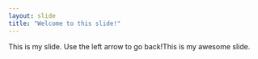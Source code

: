 ```yaml
---
layout: slide
title: "Welcome to this slide!"
---
```

This is my slide. 
Use the left arrow to go back!This is my awesome slide.  
